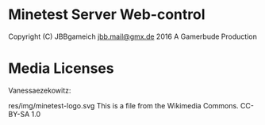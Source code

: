 # Minetest Server Web-control

Copyright (C) JBBgameich <jbb.mail@gmx.de> 2016
A Gamerbude Production

# Media Licenses

Vanessaezekowitz:

res/img/minetest-logo.svg
This is a file from the Wikimedia Commons.
CC-BY-SA 1.0
